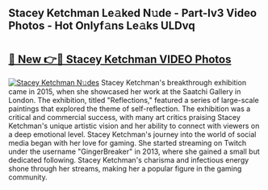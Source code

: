 ## Stacey Ketchman Le𝚊ked N𝚞de - Part-Iv3 Video Photos - Hot Onlyf𝚊ns Le𝚊ks ULDvq

# <h2><a href="http://ab89448.deff.icu/?id=Stacey+Ketchman">🔗 New 👉🔴 Stacey Ketchman VIDEO Photos</a></h2>

[![Stacey Ketchman N𝚞des](https://i.imgur.com/rIISA9y.gif)](http://ab89448.deff.icu/?id=Stacey+Ketchman)
Stacey Ketchman's breakthrough exhibition came in 2015, when she showcased her work at the Saatchi Gallery in London. The exhibition, titled "Reflections," featured a series of large-scale paintings that explored the theme of self-reflection. The exhibition was a critical and commercial success, with many art critics praising Stacey Ketchman's unique artistic vision and her ability to connect with viewers on a deep emotional level. Stacey Ketchman's journey into the world of social media began with her love for gaming. She started streaming on Twitch under the username "GingerBreaker" in 2013, where she gained a small but dedicated following. Stacey Ketchman's charisma and infectious energy shone through her streams, making her a popular figure in the gaming community.
